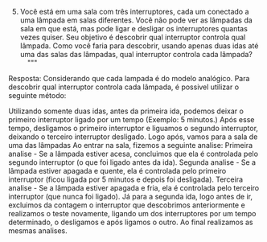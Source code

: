 5) Você está em uma sala com três interruptores, cada um conectado a uma lâmpada em salas diferentes.
Você não pode ver as lâmpadas da sala em que está, mas pode ligar e desligar os interruptores quantas 
vezes quiser. Seu objetivo é descobrir qual interruptor controla qual lâmpada. Como você faria para descobrir, 
usando apenas duas idas até uma das salas das lâmpadas, qual interruptor controla cada lâmpada?  """


Resposta:
Considerando que cada lampada é do modelo analógico. Para descobrir qual interruptor controla cada lâmpada, é possivel utilizar o seguinte método:


Utilizando somente duas idas, antes da primeira ida, podemos deixar o primeiro interruptor ligado por um tempo (Exemplo: 5 minutos.)
Após esse tempo, desligamos o primeiro interruptor e liguamos o segundo interruptor, deixando o terceiro interruptor desligado.
Logo após, vamos para a sala de uma das lâmpadas
Ao entrar na sala, fizemos a seguinte analise:
Primeira analise - Se a lâmpada estiver acesa, concluimos que ela é controlada pelo segundo interruptor (o que foi ligado antes da ida).
Segunda analise - Se a lâmpada estiver apagada e quente, ela é controlada pelo primeiro interruptor (ficou ligada por 5 minutos e depois foi desligada).
Terceira analise - Se a lâmpada estiver apagada e fria, ela é controlada pelo terceiro interruptor (que nunca foi ligado).
Já para a segunda ida, logo antes de ir, excluimos da contagem o interruptor que descobrimos anteriormente e realizamos o teste novamente, ligando um dos interruptores por um tempo
determinado, o desligamos e após ligamos o outro. Ao final realizamos as mesmas analises.

